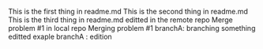 This is the first thing in readme.md
This is the second thing in readme.md
This is the third thing in readme.md editted in the remote repo 
Merge problem #1 in local repo
Merging problem #1
branchA: branching something editted exaple
branchA : edition
